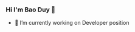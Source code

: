 ### Hi I'm Bao Duy 👋

- 🔭 I’m currently working on Developer position
<!--
**vubaoduy/vubaoduy** is a ✨ _special_ ✨ repository because its `README.md` (this file) appears on your GitHub profile.

Here are some ideas to get you started:

- 🔭 I’m currently working on Developer position
- 🌱 I’m currently learning FLask
- 👯 I’m looking to collaborate on Flask
- 🤔 I’m looking for help with FLask & Django
- 💬 Ask me about ASP.NET
- 📫 How to reach me: vubaoduy@gmail.com
- 😄 Pronouns: he/him
- ⚡ Fun fact: ...
-->
